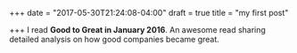 +++
date = "2017-05-30T21:24:08-04:00"
draft = true
title = "my first post"

+++
I read **Good to Great in January 2016**. An awesome read sharing detailed analysis on how good companies became great.
